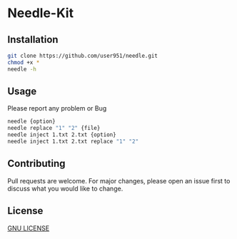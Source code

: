 # Needle-Kit


## Installation 

```bash
git clone https://github.com/user951/needle.git
chmod +x * 
needle -h

```
## Usage
Please report any problem or Bug 
```bash
needle {option}
needle replace "1" "2" {file}
needle inject 1.txt 2.txt {option}
needle inject 1.txt 2.txt replace "1" "2" 
```
## Contributing
Pull requests are welcome.
For major changes, please open an issue first to discuss what you would like to change.

## License 

[GNU LICENSE](https://github.com/user951/Needle-Kit/blob/master/LICENSE)
